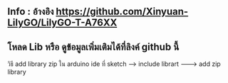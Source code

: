 Info : อ้างอิง
https://github.com/Xinyuan-LilyGO/LilyGO-T-A76XX
---
โหลด Lib หรือ ดูข้อมูลเพิ่มเติมได้ที่ลิงค์ github นี้
----
วิธี add library zip ใน arduino ide ที่ sketch --> include librart ---> add zip library
